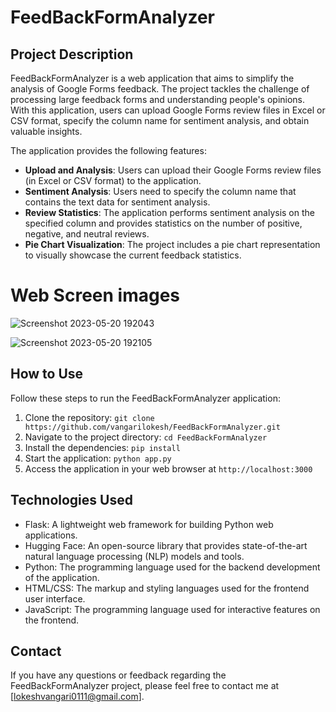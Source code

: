 
# FeedBackFormAnalyzer

## Project Description

FeedBackFormAnalyzer is a web application that aims to simplify the analysis of Google Forms feedback. The project tackles the challenge of processing large feedback forms and understanding people's opinions. With this application, users can upload Google Forms review files in Excel or CSV format, specify the column name for sentiment analysis, and obtain valuable insights.

The application provides the following features:

- **Upload and Analysis**: Users can upload their Google Forms review files (in Excel or CSV format) to the application.
- **Sentiment Analysis**: Users need to specify the column name that contains the text data for sentiment analysis.
- **Review Statistics**: The application performs sentiment analysis on the specified column and provides statistics on the number of positive, negative, and neutral reviews.
- **Pie Chart Visualization**: The project includes a pie chart representation to visually showcase the current feedback statistics.

# Web Screen images 

![Screenshot 2023-05-20 192043](https://github.com/vangarilokesh/FeedBackFormAnalyzer/assets/98004966/1ea55b77-11df-4fab-b48e-b16f822732df)


![Screenshot 2023-05-20 192105](https://github.com/vangarilokesh/FeedBackFormAnalyzer/assets/98004966/b6ba03f6-5706-42c6-b89a-7ff2d8562e38)

## How to Use

Follow these steps to run the FeedBackFormAnalyzer application:

1. Clone the repository: `git clone https://github.com/vangarilokesh/FeedBackFormAnalyzer.git`
2. Navigate to the project directory: `cd FeedBackFormAnalyzer`
3. Install the dependencies: `pip install`
4. Start the application: `python app.py`
5. Access the application in your web browser at `http://localhost:3000`

## Technologies Used

- Flask: A lightweight web framework for building Python web applications.
- Hugging Face: An open-source library that provides state-of-the-art natural language processing (NLP) models and tools.
- Python: The programming language used for the backend development of the application.
- HTML/CSS: The markup and styling languages used for the frontend user interface.
- JavaScript: The programming language used for interactive features on the frontend.


<!-- ## License

[Include the license under which you are releasing your project, for example: MIT License, Apache License, etc.] -->

## Contact

If you have any questions or feedback regarding the FeedBackFormAnalyzer project, please feel free to contact me at [lokeshvangari0111@gmail.com].

